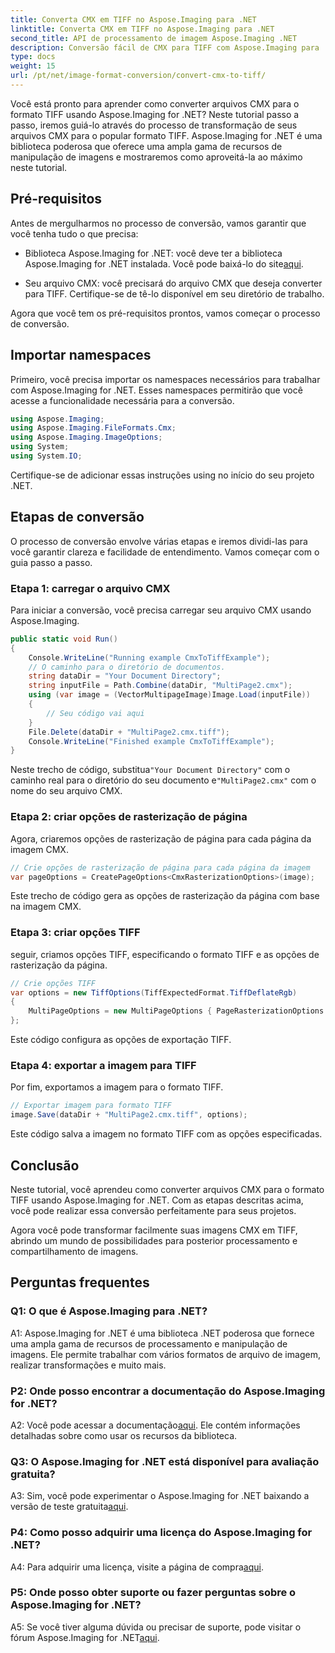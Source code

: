 ```yaml
---
title: Converta CMX em TIFF no Aspose.Imaging para .NET
linktitle: Converta CMX em TIFF no Aspose.Imaging para .NET
second_title: API de processamento de imagem Aspose.Imaging .NET
description: Conversão fácil de CMX para TIFF com Aspose.Imaging para .NET. Um guia passo a passo Transforme suas imagens perfeitamente.
type: docs
weight: 15
url: /pt/net/image-format-conversion/convert-cmx-to-tiff/
---
```

Você está pronto para aprender como converter arquivos CMX para o formato TIFF usando Aspose.Imaging for .NET? Neste tutorial passo a passo, iremos guiá-lo através do processo de transformação de seus arquivos CMX para o popular formato TIFF. Aspose.Imaging for .NET é uma biblioteca poderosa que oferece uma ampla gama de recursos de manipulação de imagens e mostraremos como aproveitá-la ao máximo neste tutorial.

## Pré-requisitos

Antes de mergulharmos no processo de conversão, vamos garantir que você tenha tudo o que precisa:

-  Biblioteca Aspose.Imaging for .NET: você deve ter a biblioteca Aspose.Imaging for .NET instalada. Você pode baixá-lo do site[aqui](https://releases.aspose.com/imaging/net/).

- Seu arquivo CMX: você precisará do arquivo CMX que deseja converter para TIFF. Certifique-se de tê-lo disponível em seu diretório de trabalho.

Agora que você tem os pré-requisitos prontos, vamos começar o processo de conversão.

## Importar namespaces

Primeiro, você precisa importar os namespaces necessários para trabalhar com Aspose.Imaging for .NET. Esses namespaces permitirão que você acesse a funcionalidade necessária para a conversão.

```csharp
using Aspose.Imaging;
using Aspose.Imaging.FileFormats.Cmx;
using Aspose.Imaging.ImageOptions;
using System;
using System.IO;
```

Certifique-se de adicionar essas instruções using no início do seu projeto .NET.

## Etapas de conversão

O processo de conversão envolve várias etapas e iremos dividi-las para você garantir clareza e facilidade de entendimento. Vamos começar com o guia passo a passo.

### Etapa 1: carregar o arquivo CMX

Para iniciar a conversão, você precisa carregar seu arquivo CMX usando Aspose.Imaging.

```csharp
public static void Run()
{
    Console.WriteLine("Running example CmxToTiffExample");
    // O caminho para o diretório de documentos.
    string dataDir = "Your Document Directory";
    string inputFile = Path.Combine(dataDir, "MultiPage2.cmx");
    using (var image = (VectorMultipageImage)Image.Load(inputFile))
    {
        // Seu código vai aqui
    }
    File.Delete(dataDir + "MultiPage2.cmx.tiff");
    Console.WriteLine("Finished example CmxToTiffExample");
}
```

 Neste trecho de código, substitua`"Your Document Directory"` com o caminho real para o diretório do seu documento e`"MultiPage2.cmx"` com o nome do seu arquivo CMX.

### Etapa 2: criar opções de rasterização de página

Agora, criaremos opções de rasterização de página para cada página da imagem CMX.

```csharp
// Crie opções de rasterização de página para cada página da imagem
var pageOptions = CreatePageOptions<CmxRasterizationOptions>(image);
```

Este trecho de código gera as opções de rasterização da página com base na imagem CMX.

### Etapa 3: criar opções TIFF

seguir, criamos opções TIFF, especificando o formato TIFF e as opções de rasterização da página.

```csharp
// Crie opções TIFF
var options = new TiffOptions(TiffExpectedFormat.TiffDeflateRgb)
{
    MultiPageOptions = new MultiPageOptions { PageRasterizationOptions = pageOptions }
};
```

Este código configura as opções de exportação TIFF.

### Etapa 4: exportar a imagem para TIFF

Por fim, exportamos a imagem para o formato TIFF.

```csharp
// Exportar imagem para formato TIFF
image.Save(dataDir + "MultiPage2.cmx.tiff", options);
```

Este código salva a imagem no formato TIFF com as opções especificadas.

## Conclusão

Neste tutorial, você aprendeu como converter arquivos CMX para o formato TIFF usando Aspose.Imaging for .NET. Com as etapas descritas acima, você pode realizar essa conversão perfeitamente para seus projetos.

Agora você pode transformar facilmente suas imagens CMX em TIFF, abrindo um mundo de possibilidades para posterior processamento e compartilhamento de imagens.

## Perguntas frequentes

### Q1: O que é Aspose.Imaging para .NET?

A1: Aspose.Imaging for .NET é uma biblioteca .NET poderosa que fornece uma ampla gama de recursos de processamento e manipulação de imagens. Ele permite trabalhar com vários formatos de arquivo de imagem, realizar transformações e muito mais.

### P2: Onde posso encontrar a documentação do Aspose.Imaging for .NET?

 A2: Você pode acessar a documentação[aqui](https://reference.aspose.com/imaging/net/). Ele contém informações detalhadas sobre como usar os recursos da biblioteca.

### Q3: O Aspose.Imaging for .NET está disponível para avaliação gratuita?

 A3: Sim, você pode experimentar o Aspose.Imaging for .NET baixando a versão de teste gratuita[aqui](https://releases.aspose.com/).

### P4: Como posso adquirir uma licença do Aspose.Imaging for .NET?

 A4: Para adquirir uma licença, visite a página de compra[aqui](https://purchase.aspose.com/buy).

### P5: Onde posso obter suporte ou fazer perguntas sobre o Aspose.Imaging for .NET?

 A5: Se você tiver alguma dúvida ou precisar de suporte, pode visitar o fórum Aspose.Imaging for .NET[aqui](https://forum.aspose.com/).